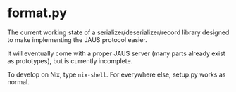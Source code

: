 # format.py

The current working state of a serializer/deserializer/record library designed to make implementing the JAUS protocol easier.

It will eventually come with a proper JAUS server (many parts already exist as prototypes), but is currently incomplete.

To develop on Nix, type `nix-shell`.
For everywhere else, setup.py works as normal.
